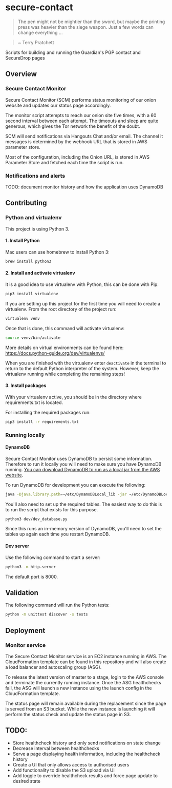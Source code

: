 # secure-contact

> The pen might not be mightier than the sword, but maybe the printing press was heavier than the siege weapon.  Just a few words can change everything ...

> ~ Terry Pratchett

Scripts for building and running the Guardian's PGP contact and SecureDrop pages

## Overview

### Secure Contact Monitor

Secure Contact Monitor (SCM) performs status monitoring of our onion website and updates our status page accordingly.

The monitor script attempts to reach our onion site five times, with a 60 second interval between each attempt. The timeouts and sleep are quite generous, which gives the Tor network the benefit of the doubt.

SCM will send notifications via Hangouts Chat and/or email. The channel it messages is determined by the webhook URL that is stored in AWS parameter store.

Most of the configuration, including the Onion URL, is stored in AWS Parameter Store and fetched each time the script is run.

### Notifications and alerts

TODO: document monitor history and how the application uses DynamoDB

## Contributing

### Python and virtualenv

This project is using Python 3.

#### 1. Install Python

Mac users can use homebrew to install Python 3:

```bash
brew install python3
```

#### 2. Install and activate virtualenv

It is a good idea to use virtualenv with Python, this can be done with Pip:

```bash
pip3 install virtualenv
```

If you are setting up this project for the first time you will need to create a virtualenv.
From the root directory of the project run:

```bash
virtualenv venv
```

Once that is done, this command will activate virtualenv:

```bash
source venv/bin/activate
```

More details on virtual environments can be found here: https://docs.python-guide.org/dev/virtualenvs/

When you are finished with the virtualenv enter `deactivate` in the terminal to return to the default Python interpreter of the system. However, keep the virtualenv running while completing the remaining steps!

#### 3. Install packages

With your virtualenv active, you should be in the directory where requirements.txt is located.

For installing the required packages run:

```bash
pip3 install -r requirements.txt
```

### Running locally

#### DynamoDB

Secure Contact Monitor uses DynamoDB to persist some information. Therefore to run it locally you will need to make sure you have DynamoDB running. [You can download DynamoDB to run as a local jar from the AWS website](http://docs.aws.amazon.com/amazondynamodb/latest/developerguide/Tools.DynamoDBLocal.html).

To run DynamoDB for development you can execute the following:

```bash
java -Djava.library.path=~/etc/DynamoDBLocal_lib -jar ~/etc/DynamoDBLocal.jar -sharedDb -inMemory

```

You'll also need to set up the required tables. The easiest way to do this is to run the script that exists for this purpose.

```bash
python3 dev/dev_database.py
```

Since this runs an in-memory version of DynamoDB, you'll need to set the tables up again each time you restart DynamoDB.

#### Dev server

Use the following command to start a server:

```bash
python3 -m http.server
```

The default port is 8000.


## Validation

The following command will run the Python tests:

```bash
python -m unittest discover -s tests
```


## Deployment

### Monitor service

The Secure Contact Monitor service is an EC2 instance running in AWS. The CloudFormation template can be found in this repository and will also create a load balancer and autoscaling group (ASG).

To release the latest version of master to a stage, login to the AWS console and terminate the currently running instance. Once the ASG healthchecks fail, the ASG will launch a new instance using the launch config in the CloudFormation template.

The status page will remain available during the replacement since the page is served from an S3 bucket. While the new instance is launching it will perform the status check and update the status page in S3.


## TODO:

- Store healthcheck history and only send notifications on state change
- Decrease interval between healthchecks
- Serve a page displaying health information, including the healthcheck history
- Create a UI that only allows access to authorised users
- Add functionality to disable the S3 upload via UI
- Add toggle to override healthcheck results and force page update to desired state
